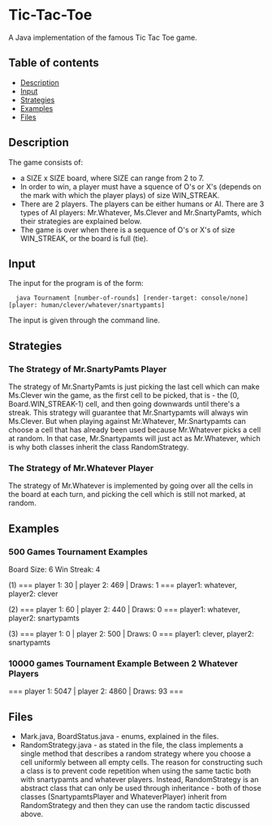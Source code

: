 # Tic-Tac-Toe
A Java implementation of the famous Tic Tac Toe game.

## Table of contents
* [Description](#description)
* [Input](#input)
* [Strategies](#strategies)
* [Examples](#examples)
* [Files](#files)

## Description
The game consists of:
* a SIZE x SIZE board, where SIZE can range from 2 to 7.
* In order to win, a player must have a squence of O's or X's (depends on the mark with which the player plays) of size WIN_STREAK.
* There are 2 players. The players can be either humans or AI.
  There are 3 types of AI players: Mr.Whatever, Ms.Clever and Mr.SnartyPamts, which 
  their strategies are explained below.
* The game is over when there is a sequence of O's or X's of size WIN_STREAK, or 
  the board is full (tie).

## Input
The input for the program is of the form:
``` 
  java Tournament [number-of-rounds] [render-target: console/none] [player: human/clever/whatever/snartypamts]
```
The input is given through the command line.

## Strategies

### The Strategy of Mr.SnartyPamts Player
The strategy of Mr.SnartyPamts is just picking the last cell which can make
Ms.Clever win the game, as the first cell to be picked,
that is - the (0, Board.WIN_STREAK-1) cell, and then going downwards until there's
a streak. This strategy will guarantee that Mr.Snartypamts will always win Ms.Clever.
But when playing against Mr.Whatever, Mr.Snartypamts can choose a cell that has already
been used because Mr.Whatever picks a cell at random. In that case,
Mr.Snartypamts will just act as Mr.Whatever, which is why both classes inherit the class
RandomStrategy.

### The Strategy of Mr.Whatever Player
The strategy of Mr.Whatever is implemented by going over all the cells in the board
at each turn, and picking the cell which is still not marked, at random.

## Examples

### 500 Games Tournament Examples
Board Size: 6
Win Streak: 4

(1) === player 1: 30 | player 2: 469 | Draws: 1 ===
    player1: whatever, player2: clever

(2) === player 1: 60 | player 2: 440 | Draws: 0 ===
    player1: whatever, player2: snartypamts

(3) === player 1: 0 | player 2: 500 | Draws: 0 ===
    player1: clever, player2: snartypamts

### 10000 games Tournament Example Between 2 Whatever Players 

=== player 1: 5047 | player 2: 4860 | Draws: 93 ===

## Files
* Mark.java, BoardStatus.java - enums, explained in the files.
* RandomStrategy.java - as stated in the file, the class implements a single method
that describes a random strategy where you choose a cell uniformly between all
empty cells. The reason for constructing such a class is to prevent code repetition
when using the same tactic both with snartypamts and whatever players.
Instead, RandomStrategy is an abstract class that can only be used through inheritance -
both of those classes (SnartypamtsPlayer and WhateverPlayer) inherit from
RandomStrategy and then they can use the random tactic discussed above.

